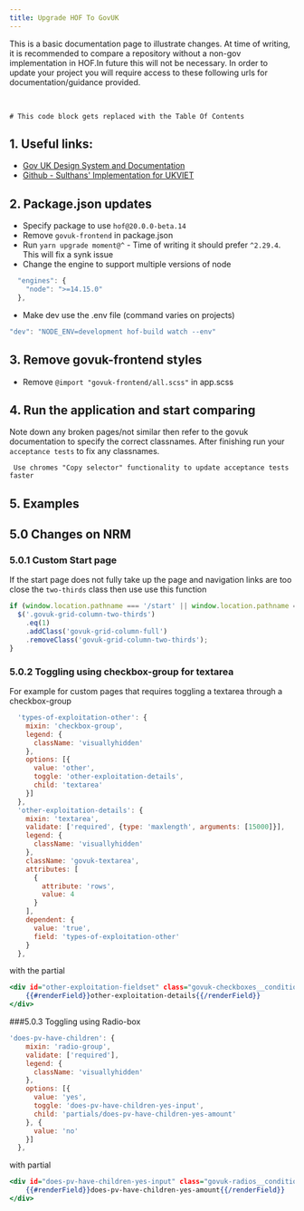 ```yaml
---
title: Upgrade HOF To GovUK
---
```


This is a basic documentation page to illustrate changes. At time of writing, it is recommended to compare a repository
without a non-gov implementation in HOF.In future this will not be necessary. In order to update your project 
you will require access to these following urls for documentation/guidance provided.


<br>

```toc
# This code block gets replaced with the Table Of Contents
```

## 1. Useful links: 
- [Gov UK Design System and Documentation](https://design-system.service.gov.uk)
- [Github - Sulthans' Implementation for UKVIET](https://github.com/UKHomeOffice/end-tenancy/pull/201)


## 2. Package.json updates

- Specify package to use `hof@20.0.0-beta.14`
- Remove `govuk-frontend` in package.json
- Run `yarn upgrade moment@^` - Time of writing it should prefer `^2.29.4`. This will fix a synk issue
- Change the engine to support multiple versions of node

```js:title=engine-block.js
  "engines": {
    "node": ">=14.15.0"
  },
```
- Make dev use the .env file (command varies on projects)
```js:title=basic-dev-cmd.js
"dev": "NODE_ENV=development hof-build watch --env"
```
## 3. Remove govuk-frontend styles 

- Remove `@import "govuk-frontend/all.scss"` in app.scss

## 4. Run the application and start comparing 

Note down any broken pages/not similar then refer to the govuk documentation to specify the correct classnames. After 
finishing run your `acceptance tests` to fix any classnames.

```text
 Use chromes "Copy selector" functionality to update acceptance tests faster
``` 

## 5. Examples
## 5.0 Changes on NRM
### 5.0.1 Custom Start page

If the start page does not fully take up the page and navigation links are too close the `two-thirds` class then use
use this function

```js:title=index.js
if (window.location.pathname === '/start' || window.location.pathname === '/paper-version-download') {
  $('.govuk-grid-column-two-thirds')
    .eq(1)
    .addClass('govuk-grid-column-full')
    .removeClass('govuk-grid-column-two-thirds');
}
```

### 5.0.2 Toggling using checkbox-group for textarea

For example for custom pages that requires toggling a textarea through a checkbox-group 

```html:title=fields.js
  'types-of-exploitation-other': {
    mixin: 'checkbox-group',
    legend: {
      className: 'visuallyhidden'
    },
    options: [{
      value: 'other',
      toggle: 'other-exploitation-details',
      child: 'textarea'
    }]
  },
  'other-exploitation-details': {
    mixin: 'textarea',
    validate: ['required', {type: 'maxlength', arguments: [15000]}],
    legend: {
      className: 'visuallyhidden'
    },
    className: 'govuk-textarea',
    attributes: [
      {
        attribute: 'rows',
        value: 4
      }
    ],
    dependent: {
      value: 'true',
      field: 'types-of-exploitation-other'
    }
  },
```

with the partial

```html:title=Partial.html
<div id="other-exploitation-fieldset" class="govuk-checkboxes__conditional govuk-checkboxes__conditional--hidden">
    {{#renderField}}other-exploitation-details{{/renderField}}
</div>
```

###5.0.3 Toggling using Radio-box

```js:title=field.js
'does-pv-have-children': {
    mixin: 'radio-group',
    validate: ['required'],
    legend: {
      className: 'visuallyhidden'
    },
    options: [{
      value: 'yes',
      toggle: 'does-pv-have-children-yes-input',
      child: 'partials/does-pv-have-children-yes-amount'
    }, {
      value: 'no'
    }]
  },
```

with partial

```html:partial.html
<div id="does-pv-have-children-yes-input" class="govuk-radios__conditional govuk-radios__conditional--hidden">
    {{#renderField}}does-pv-have-children-yes-amount{{/renderField}}
</div>
```
